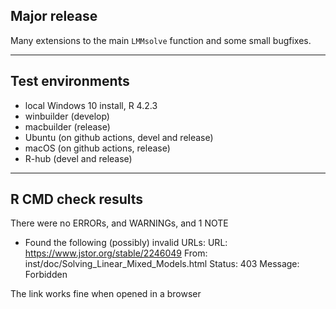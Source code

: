 ## Major release

Many extensions to the main `LMMsolve` function and some small bugfixes.

----

## Test environments

* local Windows 10 install, R 4.2.3
* winbuilder (develop)
* macbuilder (release)
* Ubuntu (on github actions, devel and release)
* macOS (on github actions, release)
* R-hub (devel and release)

----

## R CMD check results

There were no ERRORs, and WARNINGs, and 1 NOTE

- Found the following (possibly) invalid URLs:
  URL: https://www.jstor.org/stable/2246049
    From: inst/doc/Solving_Linear_Mixed_Models.html
    Status: 403
    Message: Forbidden
    
The link works fine when opened in a browser    

